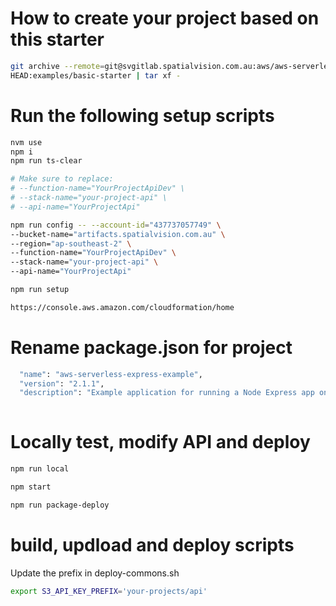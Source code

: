 
# How to create your project based on this starter
```bash
git archive --remote=git@svgitlab.spatialvision.com.au:aws/aws-serverless-express-320-Jul2018.git \
HEAD:examples/basic-starter | tar xf -
```

# Run the following setup scripts
```bash
nvm use
npm i
npm run ts-clear

# Make sure to replace:
# --function-name="YourProjectApiDev" \
# --stack-name="your-project-api" \
# --api-name="YourProjectApi"

npm run config -- --account-id="437737057749" \
--bucket-name="artifacts.spatialvision.com.au" \
--region="ap-southeast-2" \
--function-name="YourProjectApiDev" \
--stack-name="your-project-api" \
--api-name="YourProjectApi"

npm run setup

https://console.aws.amazon.com/cloudformation/home
```

# Rename package.json for project
```bash
  "name": "aws-serverless-express-example",
  "version": "2.1.1",
  "description": "Example application for running a Node Express app on AWS Lambda using Amazon API Gateway.",
  
```

# Locally test, modify API and deploy
```bash
npm run local

npm start

npm run package-deploy
```

# build, updload and deploy scripts

Update the prefix in deploy-commons.sh

```bash
export S3_API_KEY_PREFIX='your-projects/api'
```